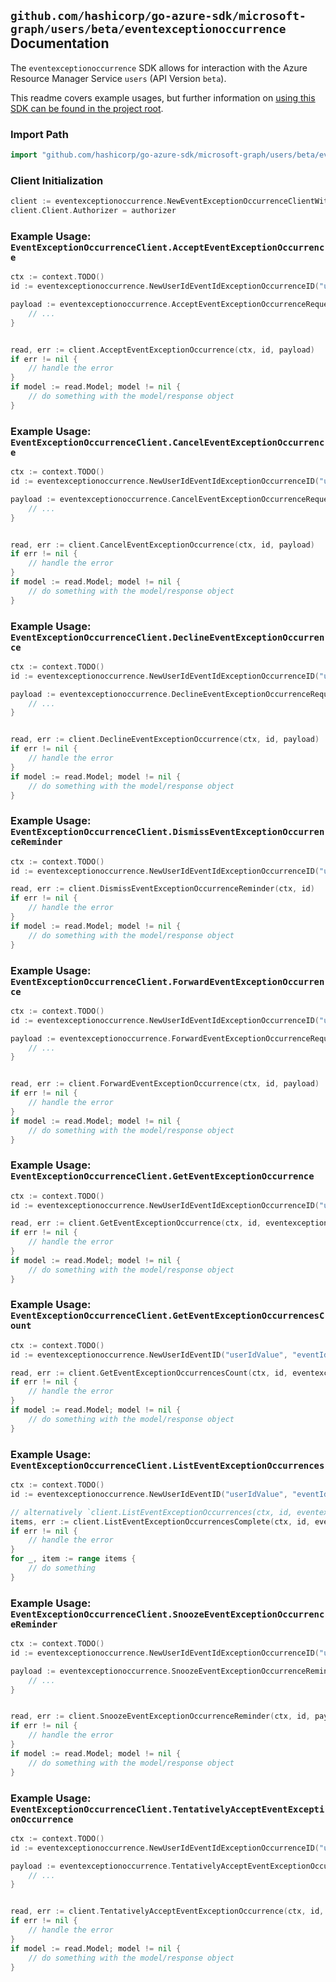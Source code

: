 
## `github.com/hashicorp/go-azure-sdk/microsoft-graph/users/beta/eventexceptionoccurrence` Documentation

The `eventexceptionoccurrence` SDK allows for interaction with the Azure Resource Manager Service `users` (API Version `beta`).

This readme covers example usages, but further information on [using this SDK can be found in the project root](https://github.com/hashicorp/go-azure-sdk/tree/main/docs).

### Import Path

```go
import "github.com/hashicorp/go-azure-sdk/microsoft-graph/users/beta/eventexceptionoccurrence"
```


### Client Initialization

```go
client := eventexceptionoccurrence.NewEventExceptionOccurrenceClientWithBaseURI("https://management.azure.com")
client.Client.Authorizer = authorizer
```


### Example Usage: `EventExceptionOccurrenceClient.AcceptEventExceptionOccurrence`

```go
ctx := context.TODO()
id := eventexceptionoccurrence.NewUserIdEventIdExceptionOccurrenceID("userIdValue", "eventIdValue", "eventId1Value")

payload := eventexceptionoccurrence.AcceptEventExceptionOccurrenceRequest{
	// ...
}


read, err := client.AcceptEventExceptionOccurrence(ctx, id, payload)
if err != nil {
	// handle the error
}
if model := read.Model; model != nil {
	// do something with the model/response object
}
```


### Example Usage: `EventExceptionOccurrenceClient.CancelEventExceptionOccurrence`

```go
ctx := context.TODO()
id := eventexceptionoccurrence.NewUserIdEventIdExceptionOccurrenceID("userIdValue", "eventIdValue", "eventId1Value")

payload := eventexceptionoccurrence.CancelEventExceptionOccurrenceRequest{
	// ...
}


read, err := client.CancelEventExceptionOccurrence(ctx, id, payload)
if err != nil {
	// handle the error
}
if model := read.Model; model != nil {
	// do something with the model/response object
}
```


### Example Usage: `EventExceptionOccurrenceClient.DeclineEventExceptionOccurrence`

```go
ctx := context.TODO()
id := eventexceptionoccurrence.NewUserIdEventIdExceptionOccurrenceID("userIdValue", "eventIdValue", "eventId1Value")

payload := eventexceptionoccurrence.DeclineEventExceptionOccurrenceRequest{
	// ...
}


read, err := client.DeclineEventExceptionOccurrence(ctx, id, payload)
if err != nil {
	// handle the error
}
if model := read.Model; model != nil {
	// do something with the model/response object
}
```


### Example Usage: `EventExceptionOccurrenceClient.DismissEventExceptionOccurrenceReminder`

```go
ctx := context.TODO()
id := eventexceptionoccurrence.NewUserIdEventIdExceptionOccurrenceID("userIdValue", "eventIdValue", "eventId1Value")

read, err := client.DismissEventExceptionOccurrenceReminder(ctx, id)
if err != nil {
	// handle the error
}
if model := read.Model; model != nil {
	// do something with the model/response object
}
```


### Example Usage: `EventExceptionOccurrenceClient.ForwardEventExceptionOccurrence`

```go
ctx := context.TODO()
id := eventexceptionoccurrence.NewUserIdEventIdExceptionOccurrenceID("userIdValue", "eventIdValue", "eventId1Value")

payload := eventexceptionoccurrence.ForwardEventExceptionOccurrenceRequest{
	// ...
}


read, err := client.ForwardEventExceptionOccurrence(ctx, id, payload)
if err != nil {
	// handle the error
}
if model := read.Model; model != nil {
	// do something with the model/response object
}
```


### Example Usage: `EventExceptionOccurrenceClient.GetEventExceptionOccurrence`

```go
ctx := context.TODO()
id := eventexceptionoccurrence.NewUserIdEventIdExceptionOccurrenceID("userIdValue", "eventIdValue", "eventId1Value")

read, err := client.GetEventExceptionOccurrence(ctx, id, eventexceptionoccurrence.DefaultGetEventExceptionOccurrenceOperationOptions())
if err != nil {
	// handle the error
}
if model := read.Model; model != nil {
	// do something with the model/response object
}
```


### Example Usage: `EventExceptionOccurrenceClient.GetEventExceptionOccurrencesCount`

```go
ctx := context.TODO()
id := eventexceptionoccurrence.NewUserIdEventID("userIdValue", "eventIdValue")

read, err := client.GetEventExceptionOccurrencesCount(ctx, id, eventexceptionoccurrence.DefaultGetEventExceptionOccurrencesCountOperationOptions())
if err != nil {
	// handle the error
}
if model := read.Model; model != nil {
	// do something with the model/response object
}
```


### Example Usage: `EventExceptionOccurrenceClient.ListEventExceptionOccurrences`

```go
ctx := context.TODO()
id := eventexceptionoccurrence.NewUserIdEventID("userIdValue", "eventIdValue")

// alternatively `client.ListEventExceptionOccurrences(ctx, id, eventexceptionoccurrence.DefaultListEventExceptionOccurrencesOperationOptions())` can be used to do batched pagination
items, err := client.ListEventExceptionOccurrencesComplete(ctx, id, eventexceptionoccurrence.DefaultListEventExceptionOccurrencesOperationOptions())
if err != nil {
	// handle the error
}
for _, item := range items {
	// do something
}
```


### Example Usage: `EventExceptionOccurrenceClient.SnoozeEventExceptionOccurrenceReminder`

```go
ctx := context.TODO()
id := eventexceptionoccurrence.NewUserIdEventIdExceptionOccurrenceID("userIdValue", "eventIdValue", "eventId1Value")

payload := eventexceptionoccurrence.SnoozeEventExceptionOccurrenceReminderRequest{
	// ...
}


read, err := client.SnoozeEventExceptionOccurrenceReminder(ctx, id, payload)
if err != nil {
	// handle the error
}
if model := read.Model; model != nil {
	// do something with the model/response object
}
```


### Example Usage: `EventExceptionOccurrenceClient.TentativelyAcceptEventExceptionOccurrence`

```go
ctx := context.TODO()
id := eventexceptionoccurrence.NewUserIdEventIdExceptionOccurrenceID("userIdValue", "eventIdValue", "eventId1Value")

payload := eventexceptionoccurrence.TentativelyAcceptEventExceptionOccurrenceRequest{
	// ...
}


read, err := client.TentativelyAcceptEventExceptionOccurrence(ctx, id, payload)
if err != nil {
	// handle the error
}
if model := read.Model; model != nil {
	// do something with the model/response object
}
```
